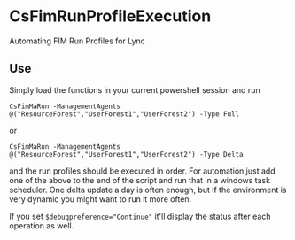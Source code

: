 # CsFimRunProfileExecution
Automating FIM Run Profiles for Lync

## Use

Simply load the functions in your current powershell session and run

`CsFimMaRun -ManagementAgents @("ResourceForest","UserForest1","UserForest2") -Type Full`

or

`CsFimMaRun -ManagementAgents @("ResourceForest","UserForest1","UserForest2") -Type Delta`

and the run profiles should be executed in order. For automation just add one of the above to the end of the script and run that in a windows task scheduler. One delta update a day is often enough, but if the environment is very dynamic you might want to run it more often.

If you set `$debugpreference="Continue"` it'll display the status after each operation as well.
